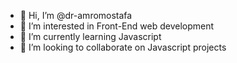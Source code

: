 - 👋 Hi, I’m @dr-amromostafa
- 👀 I’m interested in Front-End web development
- 🌱 I’m currently learning Javascript
- 💞️ I’m looking to collaborate on Javascript projects

<!---
dr-amromostafa/dr-amromostafa is a ✨ special ✨ repository because its `README.md` (this file) appears on your GitHub profile.
You can click the Preview link to take a look at your changes.
--->
